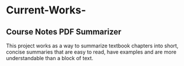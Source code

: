 # Current-Works-

## Course Notes PDF Summarizer 
This project works as a way to summarize textbook chapters into short, concise summaries that are easy to read, have examples and are more understandable than a block of text. 
